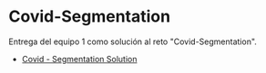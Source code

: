 # Covid-Segmentation

Entrega del equipo 1 como solución al reto "Covid-Segmentation".
- [Covid - Segmentation Solution](./src/main.ipynb)  